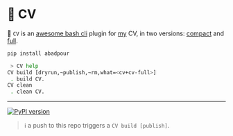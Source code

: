 # 📜 CV

📜 `CV` is an [awesome bash cli](https://github.com/kamangir/awesome-bash-cli) plugin for [my](https://abadpour.com/) CV, in two versions: [compact](https://abadpour-com.s3.ca-central-1.amazonaws.com/cv/arash-abadpour-resume.pdf) and [full](https://abadpour-com.s3.ca-central-1.amazonaws.com/cv/arash-abadpour-resume-full.pdf).

```bash
pip install abadpour
```

```bash
 > CV help
CV build [dryrun,~publish,~rm,what=<cv+cv-full>]
 . build CV.
CV clean
 . clean CV.
```

---

[![PyPI version](https://img.shields.io/pypi/v/abadpour.svg)](https://pypi.org/project/abadpour/)

> ℹ️ a push to this repo triggers a `CV build [publish]`.
